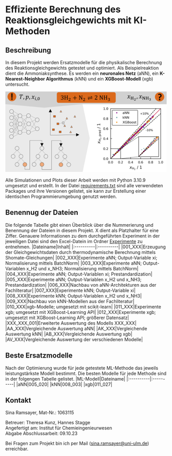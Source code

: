 
# Effiziente Berechnung des Reaktionsgleichgewichts mit KI-Methoden

## Beschreibung
In diesem Projekt werden Ersatzmodelle für die physikalische Berechnung des Reaktionsgleichgewichts getestet und optimiert. Als Beispielreaktion dient die Ammoniaksynthese. Es werden ein **neuronales Netz** (aNN), ein **K-Nearest-Neighbor Algorithmus** (kNN) und ein **XGBoost-Modell** (xgb) untersucht.

![](./figures/TKA_SRA_GA_2.png)

Alle Simulationen und Plots dieser Arbeit werden mit Python 3.10.9 umgesetzt und erstellt. In der Datei [requirements.txt](./requirements.txt) sind alle verwendeten Packages und ihre Versionen gelistet, sie kann zur Erstellung einer identischen Programmierumgebung genutzt werden.

## Benennug der Dateien
Die folgende Tabelle gibt einen Überblick über die Nummerierung und Benennung der Dateien in diesem Projekt. X dient als Platzhalter für eine Ziffer. Genauere Informationen zu dem durchgeführten Experiment in der jeweiligen Datei sind den Excel-Datein im Ordner [Experimente](./Experimente) zu entnehmen.
|Dateiname|Inhalt|
|:----------|:----------|
|001_XXX|Erzeugung der Gleichgewichtsdaten durch thermodynamische Berechnung mittels Shomate-Gleichungen|
|002_XXX|Experimente aNN; Output-Variable xi; Normalisierung mittels BatchNorm|
|003_XXX|Experimente aNN; Output-Variablen x_H2 und x_NH3; Normalisierung mittels BatchNorm|
|004_XXX|Experimente aNN; Output-Variablen xi; Prestandardization|
|005_XXX|Experimente aNN; Output-Variablen x_H2 und x_NH3; Prestandardization|
|006_XXX|Nachbau von aNN-Architekturen aus der Fachliteratur|
|007_XXX|Experimente kNN; Output-Variable xi|
|008_XXX|Experimente kNN; Output-Variablen x_H2 und x_NH3|
|009_XXX|Nachbau von kNN-Modellen aus der Fachliteratur|
|010_XXX|xgb-Modelle; umgesetzt mit scikit-learn|
|011_XXX|Experimente xgb; umgesetzt mit XGBoost-Learning API|
|012_XXX|Experimente xgb; umgesetzt mit XGBoost-Learning API; größerer Datensatz|
|XXX_XXX_001|Erweiterte Auswertung des Modells XXX_XXX|
|AA_XXX|Vergleichende Auswertung aNN|
|AK_XXX|Vergleichende Auswertung kNN|
|AB_XXX|Vergleichende Auswertung xgb|
|AV_XXX|Vergleichende Auswertung der verschiedenen Modelle|

## Beste Ersatzmodelle
Nach der Optimierung wurde für jede getestete ML-Methode das jeweils leistungstärkste Modell bestimmt. Die besten Modelle für jede Methode sind in der folgengen Tabelle gelistet.
|ML-Modell|Dateiname|
|:----------|:----------|
|aNN|005_020|
|kNN|008_003|
|xgb|011_027|

## Kontakt
Sina Ramsayer, Mat-Nr.: 1063115

Betreuer: Theresa Kunz, Hannes Stagge  
Angefertigt am: Institut für Chemieingenieurwesen  
Abgabe Abschlussarbeit: 09.10.23

Bei Fragen zum Projekt bin ich per Mail (sina.ramsayer@uni-ulm.de) erreichbar.

